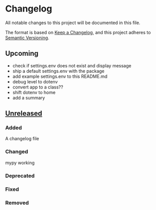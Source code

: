 # Changelog

All notable changes to this project will be documented in this file.

The format is based on [Keep a Changelog](https://keepachangelog.com/en/1.1.0/),
and this project adheres to [Semantic Versioning](https://semver.org/spec/v2.0.0.html).

## Upcoming
* check if settings.env does not exist and display message
* ship a default settings.env with the package
* add example settings.env to this README.md
* debug level to dotenv
* convert app to a class??
* shift dotenv to home
* add a summary

## [Unreleased]

### Added
A changelog file

### Changed
mypy working

### Deprecated

### Fixed

### Removed



[unreleased]: https://github.com/cd72/camera-transfer/compare/v1.0.0...HEAD
[1.0.0]: https://github.com/cd72/camera-transfer/compare/v1.1.0...v1.1.1
